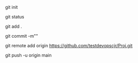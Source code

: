 git init

git status

git add .

git commit -m""

git remote add origin https://github.com/testdevopscjr/Proj.git

git push -u origin main